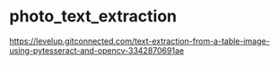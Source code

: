 # photo_text_extraction


https://levelup.gitconnected.com/text-extraction-from-a-table-image-using-pytesseract-and-opencv-3342870691ae
